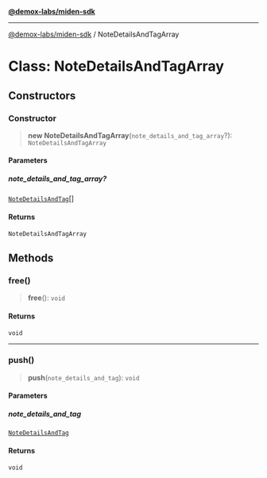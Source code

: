 [**@demox-labs/miden-sdk**](../README.md)

***

[@demox-labs/miden-sdk](../README.md) / NoteDetailsAndTagArray

# Class: NoteDetailsAndTagArray

## Constructors

### Constructor

> **new NoteDetailsAndTagArray**(`note_details_and_tag_array`?): `NoteDetailsAndTagArray`

#### Parameters

##### note\_details\_and\_tag\_array?

[`NoteDetailsAndTag`](NoteDetailsAndTag.md)[]

#### Returns

`NoteDetailsAndTagArray`

## Methods

### free()

> **free**(): `void`

#### Returns

`void`

***

### push()

> **push**(`note_details_and_tag`): `void`

#### Parameters

##### note\_details\_and\_tag

[`NoteDetailsAndTag`](NoteDetailsAndTag.md)

#### Returns

`void`
